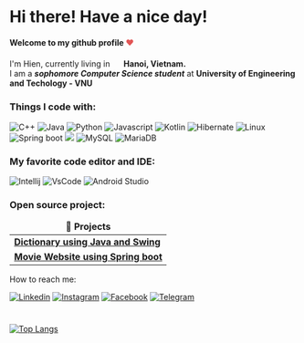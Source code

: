 

# Hi there! Have a nice day!

####  Welcome to my github profile <span style="color: #e25555;">&hearts;</span>
<div font="1px">I'm Hien, currently living in <img src="https://user-images.githubusercontent.com/77535619/183337925-b3581cb1-d86a-4b22-a070-81231e36fb49.png" style="width:16px"/> <b>Hanoi, Vietnam.</b></div>
<div>I am a <b><i>sophomore Computer Science student</i></b> at <b>University of Engineering and Techology  - VNU</b></div>


### Things I code with:
<p>
  <img alt="C++" src="https://img.shields.io/badge/C%2B%2B-00599C?style=flat-square&logo=c%2B%2B&logoColor=white" />
  <img alt="Java" src="https://img.shields.io/badge/Java-ED8B00?style=flat-square&logo=java&logoColor=white"/>
  <img alt="Python" src="https://img.shields.io/badge/Python-FFD43B?style=flat-square&logo=python&logoColor=blue"/>
  <img alt="Javascript" src="https://img.shields.io/badge/JavaScript-323330?style=flat-square&logo=javascript&logoColor=F7DF1E"/>
  <img alt="Kotlin" src="https://img.shields.io/badge/Kotlin-0095D5?&style=flat-square&logo=kotlin&logoColor=white"/>
  <img alt="Hibernate" src="https://img.shields.io/badge/Hibernate-59666C?style=flat-square&logo=Hibernate&logoColor=white"/>
  <img alt="Linux" src="https://img.shields.io/badge/Linux-FCC624?style=flat-square&logo=linux&logoColor=black"/>
  <img alt="Spring boot" src="https://img.shields.io/badge/Spring_Boot-F2F4F9?style=flat-square&logo=spring-boot"/>
  <img alt"Android" src="https://img.shields.io/badge/Android-3DDC84?style=flat-square&logo=android&logoColor=white"/>
  <img alt="MySQL" src="https://img.shields.io/badge/MySQL-005C84?style=flat-square&logo=mysql&logoColor=white"/>
  <img alt="MariaDB" src="https://img.shields.io/badge/MariaDB-003545?style=flat-square&logo=mariadb&logoColor=white"/>
</p>

### My favorite code editor and IDE:
<p>
  <img alt="Intellij" src="https://img.shields.io/badge/IntelliJ_IDEA-000000.svg?style=flat-square&logo=intellij-idea&logoColor=white" />
  <img alt="VsCode" src="https://img.shields.io/badge/VSCode-0078D4?style=flat-square&logo=visual%20studio%20code&logoColor=white" />
  <img alt="Android Studio" src="https://img.shields.io/badge/Android_Studio-3DDC84?style=flat-square&logo=android-studio&logoColor=white"/>
</p>

### Open source project:
<table>
  <thead align="center">
    <tr border: none;>
      <td><b>🎁 Projects</b></td>
    </tr>
  </thead>
  <tbody>
    <tr>
      <td><a href="https://github.com/hienguyenUET/Dictionary.git"><b>Dictionary using Java and Swing</b></a></td>
    </tr>
	  <tr>
     <td>
        <a href="https://github.com/hienguyenUET/movie-website-project.git"><b>Movie Website using Spring boot</b></a>
     </td>
    </tr>
  </tbody>
</table>


<div class="badge-base LI-profile-badge" data-locale="en_US" data-size="medium" data-theme="dark" data-type="VERTICAL" data-vanity="nguyenhien02" data-version="v1"><a class="badge-base__link LI-simple-link" 
              
### How to reach me: 
[![Linkedin](	https://img.shields.io/badge/LinkedIn-0077B5?style=for-the-badge&logo=linkedin&logoColor=white)](https://www.linkedin.com/in/nguyenhien02/)
[![Instagram](https://img.shields.io/badge/Instagram-E4405F?style=for-the-badge&logo=instagram&logoColor=white)](https://www.instagram.com/hiennguyen11902/)
[![Facebook](https://img.shields.io/badge/Facebook-1877F2?style=for-the-badge&logo=facebook&logoColor=white)](https://www.facebook.com/profile.php?id=100025944242778)
[![Telegram](https://img.shields.io/badge/Telegram-2CA5E0?style=for-the-badge&logo=telegram&logoColor=white)](https://t.me/hiennguyen10x)

#
[![Top Langs](https://github-readme-stats.vercel.app/api/top-langs/?username=hienguyenUET&langs_count=8)](https://github.com/hienguyenUET/github-readme-stats)
